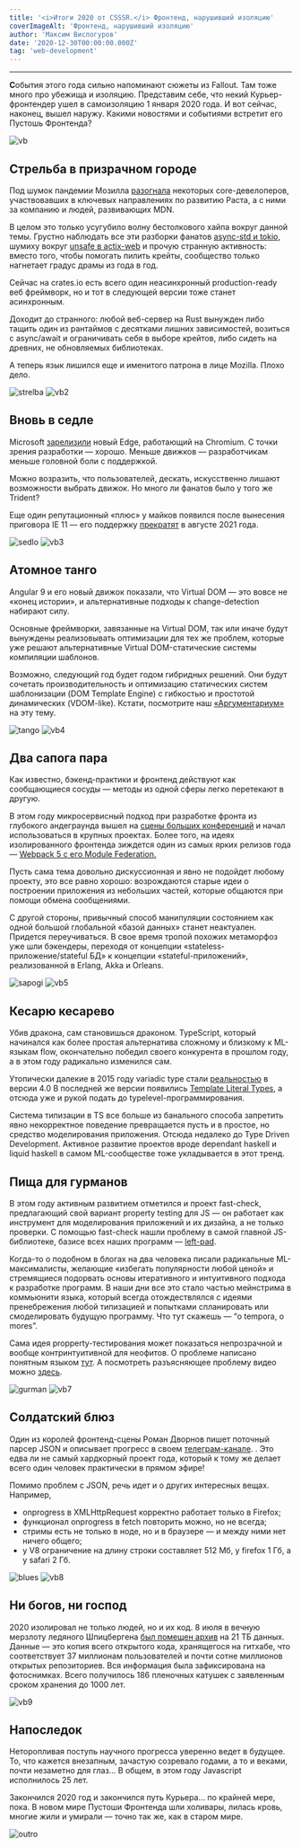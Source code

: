 ```yaml
---
title: '<i>Итоги 2020 от CSSSR.</i> Фронтенд, нарушивший изоляцию'
coverImageAlt: 'Фронтенд, нарушивший изоляцию'
author: 'Максим Вислогуров'
date: '2020-12-30T00:00:00.000Z'
tag: 'web-development'
---
```


---

**С**обытия этого года сильно напоминают сюжеты из Fallout. Там тоже много про убежища и изоляцию. Представим себе, что некий Курьер-фронтендер ушел в самоизоляцию 1 января 2020 года. И вот сейчас, наконец, вышел наружу. Какими новостями и событиями встретит его Пустошь Фронтенда?

<Img imageName='vb' alt='vb'/>

## Стрельба в призрачном городе

Под шумок пандемии Мозилла <a href="https://habr.com/ru/news/t/514886/" target="_blank">разогнала</a> некоторых core-девелоперов, участвовавших в ключевых направлениях по развитию Раста, а с ними за компанию и людей, развивающих MDN.

В целом это только усугубило волну бестолкового хайпа вокруг данной темы. Грустно наблюдать все эти разборки фанатов <a href="https://www.linux.org.ru/forum/talks/15339579" target="_blank">async-std и tokio</a>, шумиху вокруг <a href="https://www.opennet.ru/opennews/art.shtml?num=52208" target="_blank">unsafe в actix-web</a> и прочую странную активность: вместо того, чтобы помогать пилить крейты, сообщество только нагнетает градус драмы из года в год.

Сейчас на crates.io есть всего один неасинхронный production-ready веб фреймворк, но и тот в следующей версии тоже станет асинхронным.

Доходит до странного: любой веб-сервер на Rust вынужден либо тащить один из рантаймов с десятками лишних зависимостей, возиться с async/await и ограничивать себя в выборе крейтов, либо сидеть на древних, не обновляемых библиотеках.

А теперь язык лишился еще и именитого патрона в лице Mozilla. Плохо дело.

<Img imageName='strelba' alt='strelba'/>

<Img imageName='vb2' alt='vb2'/>

## Вновь в седле

Microsoft <a href="https://3dnews.ru/1001829/obzor-microsoft-edge-na-chromium" target="_blank">зарелизили</a> новый Edge, работающий на Chromium. С точки зрения разработки — хорошо. Меньше движков — разработчикам меньше головной боли с поддержкой.

Можно возразить, что пользователей, дескать, искусственно лишают возможности выбрать движок. Но много ли фанатов было у того же Trident?

Еще один репутационный «плюс» у майков появился после вынесения приговора IE 11 — его поддержку <a href="https://www.microsoft.com/ru-ru/microsoft-365/windows/end-of-ie-support" target="_blank">прекратят</a> в августе 2021 года.

<Img imageName='sedlo' alt='sedlo'/>

<Img imageName='vb3' alt='vb3'/>

## Атомное танго

Angular 9 и его новый движок показали, что Virtual DOM — это вовсе не «конец истории», и альтернативные подходы к change-detection набирают силу.

Основные фреймворки, завязанные на Virtual DOM, так или иначе будут вынуждены реализовывать оптимизации для тех же проблем, которые уже решают альтернативные Virtual DOM-статические системы компиляции шаблонов.

Возможно, следующий год будет годом гибридных решений. Они будут сочетать производительность и оптимизацию статических систем шаблонизации (DOM Template Engine) с гибкостью и простотой динамических (VDOM-like).
Кстати, посмотрите наш <a href="https://www.youtube.com/watch?v=Io6Aa7L4GsE" target="_blank">«Аргументариум»</a> на эту тему.

<Img imageName='tango' alt='tango'/>

<Img imageName='vb4' alt='vb4'/>

## Два сапога пара

Как известно, бэкенд-практики и фронтенд действуют как сообщающиеся сосуды — методы из одной сферы легко перетекают в другую.

В этом году микросервисный подход при разработке фронта из глубокого андеграунда вышел на <a href="https://frontendconf.ru/moscow/2020/abstracts/5993" target="_blank">cцены больших конференций</a> и начал использоваться в крупных проектах.
Более того, на идеях изолированного фронтенда зиждется один из самых ярких релизов года — <a href="https://holyjs-moscow.ru/2020/msk/talks/5xx2i0vcleyeatztadt6ap/" target="_blank">Webpack 5 с его Module Federation.</a>

Пусть сама тема довольно дискуссионная и явно не подойдет любому проекту, это все равно хорошо: возрождаются старые идеи о построении приложения из небольших частей, которые общаются при помощи обмена сообщениями.

С другой стороны, привычный способ манипуляции состоянием как одной большой глобальной «базой данных» станет неактуален. Придется переучиваться.
В свое время тропой похожих метаморфоз уже шли бэкендеры, переходя от концепции «stateless-приложение/stateful БД» к концепции «stateful-приложений», реализованной в Erlang, Akka и Orleans.

<Img imageName='sapogi' alt='sapogi'/>

<Img imageName='vb5' alt='vb5'/>

## Кесарю кесарево

Убив дракона, сам становишься драконом. TypeScript, который начинался как более простая альтернатива сложному и близкому к ML-языкам flow, окончательно победил своего конкурента в прошлом году, а в этом году радикально изменился сам.

Утопически далекие в 2015 году variadic type стали <a href="https://devblogs.microsoft.com/typescript/announcing-typescript-4-0/#variadic-tuple-types" target="_blank">реальностью</a> в версии 4.0
В последней же версии появились <a href="https://devblogs.microsoft.com/typescript/announcing-typescript-4-1-beta/#template-literal-types" target="_blank">Template Literal Types</a>, а отсюда уже и рукой подать до typelevel-программирования.

Система типизации в TS все больше из банального способа запретить явно некорректное поведение превращается пусть и в простое, но средство моделирования приложения. Отсюда недалеко до Type Driven Development. Активное развитие проектов вроде dependant haskell и liquid haskell в самом ML-сообществе тоже укладывается в этот тренд.

## Пища для гурманов

В этом году активным развитием отметился и проект fast-check, предлагающий свой вариант property testing для JS — он работает как инструмент для моделирования приложений и их дизайна, а не только проверки. С помощью fast-check нашли проблему в самой главной JS-библиотеке, базисе всех наших программ — <a href="https://github.com/dubzzz/fast-check/blob/master/documentation/IssuesDiscovered.md#stevemaoleft-pad" target="_blank"><nobr>left-pad</nobr></a>.

Когда-то о подобном в блогах на два человека писали радикальные ML-максималисты, желающие «избегать популярности любой ценой» и стремящиеся подорвать основы итеративного и интуитивного подхода к разработке программ. В наши дни все это стало частью мейнстрима в коммьюнити языка, который всегда отождествлялся с идеями пренебрежения любой типизацией и попытками спланировать или смоделировать будущую программу. Что тут скажешь — “o tempora, o mores”.

Сама идея propperty-тестирования может показаться непрозрачной и вообще контринтуитивной для неофитов. О проблеме написано понятным языком <a href="https://blog.csssr.com/ru/article/property-testing/" target="_blank">тут</a>. А посмотреть разъясняющее проблему видео можно <a href="https://www.youtube.com/watch?v=yckjMWTuLSg" target="_blank">здесь</a>.

<Img imageName='gurman' alt='gurman'/>

<Img imageName='vb7' alt='vb7'/>

## Солдатский блюз

Один из королей фронтенд-сцены Роман Дворнов пишет поточный парсер JSON и описывает прогресс в своем <a href="https://t.me/gorshochekvarit" target="_blank">телеграм-канале</a>.
. Это едва ли не самый хардкорный проект года, который к тому же делает всего один человек практически в прямом эфире!

Помимо проблем с JSON, речь идет и о других интересных вещах. Например,

- onprogress в XMLHttpRequest корректно работает только в Firefox;
- функционал onprogress в fetch повторить можно, но не всегда;
- стримы есть не только в ноде, но и в браузере — и между ними нет ничего общего;
- у V8 ограничение на длину строки составляет 512 Мб, у firefox 1 Гб, а у safari 2 Гб.

<Img imageName='blues' alt='blues'/>

<Img imageName='vb8' alt='vb8'/>

## Ни богов, ни господ

2020 изолировал не только людей, но и их код. 8 июля в вечную мерзлоту ледяного Шпицбергена <a href="https://arcticworldarchive.org/" target="_blank">был помещен архив</a> на 21 ТБ данных. Данные — это копия всего открытого кода, хранящегося на гитхабе, что соответствует 37 миллионам пользователей и почти сотне миллионов открытых репозиториев. Вся информация была зафиксирована на фотоснимках. Всего получилось 186 пленочных катушек с заявленным сроком хранения до 1000 лет.

<Img imageName='vb9' alt='vb9'/>

## Напоследок

Неторопливая поступь научного прогресса уверенно ведет в будущее. То, что кажется внезапным, зачастую созревало годами, а то и веками, почти незаметно для глаз… В общем, в этом году Javascript исполнилось 25 лет.

Закончился 2020 год и закончился путь Курьера… по крайней мере, пока. В новом мире Пустоши Фронтенда шли холивары, лилась кровь, многие жили и умирали — точно так же, как в старом мире.

<Img imageName='outro' alt='outro'/>
